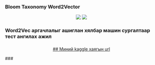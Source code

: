 ### Bloom Taxonomy Word2Vector ###

<p align="center">
    <img src="https://img.shields.io/badge/python-3.8-orange.svg" />
    <img src="https://img.shields.io/badge/contributions-welcome-orange.svg" />
</p>

### Word2Vec аргачлалыг ашиглан хялбар машин сургалтаар тест ангилах ажил ###
###
<p align="center">
   <a href="https://www.kaggle.com/hanayoshikage/mongolian-text-clustering">## Миний kaggle хаягын url</a>
</p>
###
